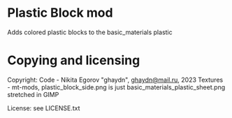 # Plastic Block mod

Adds colored plastic blocks to the basic_materials plastic

# Copying and licensing

Copyright:
Code - Nikita Egorov "ghaydn", ghaydn@mail.ru, 2023
Textures - mt-mods, plastic_block_side.png is just basic_materials_plastic_sheet.png
stretched in GIMP

License: see LICENSE.txt
